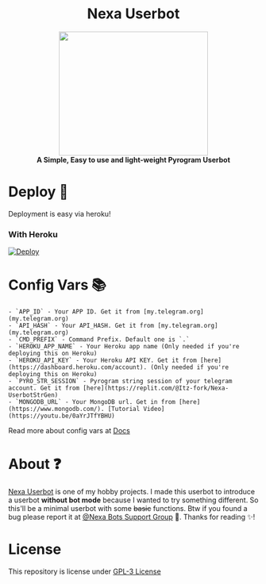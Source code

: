 <h1 align="center"> 
   Nexa Userbot 
</h1>

<p align="center">
  <a href="#"><img src="https://telegra.ph//file/5728259fff312a4fb9ba6.jpg" width="300" height="250"></a> </br>
  <b>A Simple, Easy to use and light-weight Pyrogram Userbot</b>
</p>

# Deploy 🛫
Deployment is easy via heroku!

### With Heroku
[![Deploy](https://www.herokucdn.com/deploy/button.svg)](https://heroku.com/deploy?template=https://github.com/ThePro-CoderZ/Nexa-Userbot)

# Config Vars 📚
```
- `APP_ID` - Your APP ID. Get it from [my.telegram.org](my.telegram.org)
- `API_HASH` - Your API_HASH. Get it from [my.telegram.org](my.telegram.org)
- `CMD_PREFIX` - Command Prefix. Default one is `.`
- `HEROKU_APP_NAME` - Your Heroku app name (Only needed if you're deploying this on Heroku)
- `HEROKU_API_KEY` - Your Heroku API KEY. Get it from [here](https://dashboard.heroku.com/account). (Only needed if you're deploying this on Heroku)
- `PYRO_STR_SESSION` - Pyrogram string session of your telegram account. Get it from [here](https://replit.com/@Itz-fork/Nexa-UserbotStrGen)
- `MONGODB_URL` - Your MongoDB url. Get in from [here](https://www.mongodb.com/). [Tutorial Video](https://youtu.be/0aYrJTfYBHU)
```
Read more about config vars at [Docs](https://nexaub.itz-fork.xyz/docs/get-started/configs/)

# About ❓
[Nexa Userbot](https://github.com/ThePro-CoderZ/Nexa-Userbot) is one of my hobby projects. I made this userbot to introduce a userbot **without bot mode** because I wanted to try something different. So this'll be a minimal userbot with some ~~basic~~ functions. Btw if you found a bug please report it at [@Nexa Bots Support Group](https://t.me/TheArjvps) 🐞. Thanks for reading ✨!

# License
This repository is license under [GPL-3 License](https://github.com/ThePro-CoderZ/Nexa-Userbot/blob/master/LICENSE)
